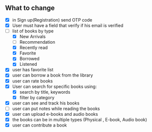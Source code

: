 ## What to change

-   [x] in Sign up(Registration) send OTP code
-   [x] User must have a field that verify if his email is verified
-   [ ] list of books by type
    -   [x] New Arrivals
    -   [ ] Recommendation
    -   [x] Recently read
    -   [x] Favorite
    -   [x] Borrowed
    -   [x] Listened
-   [x] user has favorite list
-   [x] user can borrow a book from the library
-   [x] user can rate books
-   [x] User can search for specific books using:
    -   [x] search by title, keywords
    -   [x] filter by category
-   [x] user can see and track his books
-   [ ] user can put notes while reading the books
-   [x] user can upload e-books and audio books
-   [x] the books can be in multiple types (Physical , E-book, Audio book)
-   [x] user can contribute a book
